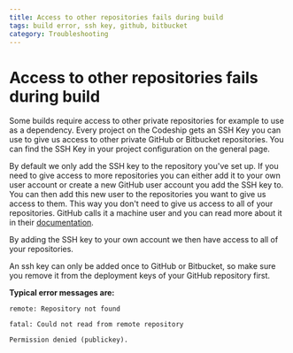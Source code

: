 ```yaml
---
title: Access to other repositories fails during build
tags: build error, ssh key, github, bitbucket
category: Troubleshooting
---
```


# Access to other repositories fails during build

Some builds require access to other private repositories for example to use as a dependency. Every project on the Codeship gets an SSH Key you can use to give us access to other private GitHub or Bitbucket repositories. You can find the SSH Key in your project configuration on the general page.

By default we only add the SSH key to the repository you've set up. If you need to give access to more repositories you can either add it to your own user account or create a new GitHub user account you add the SSH key to. You can then add this new user to the repositories you want to give us access to them. This way you don't need to give us access to all of your repositories. GitHub calls it a machine user and you can read more about it in their [documentation](https://help.github.com/articles/managing-deploy-keys).

By adding the SSH key to your own account we then have access to all of your repositories.

An ssh key can only be added once to GitHub or Bitbucket, so make sure you remove it from the deployment keys of your GitHub repository first.

**Typical error messages are:**

~~~shell
remote: Repository not found
~~~

~~~shell
fatal: Could not read from remote repository
~~~

~~~shell
Permission denied (publickey).
~~~
